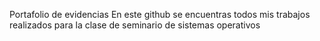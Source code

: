 Portafolio de evidencias 
En este github se encuentras todos mis trabajos realizados para la clase de seminario de sistemas operativos

